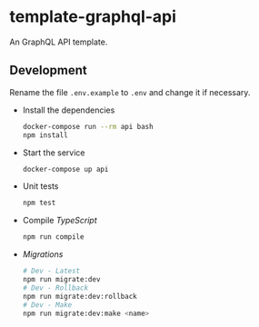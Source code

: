 # template-graphql-api

An GraphQL API template.

## Development

Rename the file `.env.example` to `.env` and change it if necessary.

* Install the dependencies

    ```bash
    docker-compose run --rm api bash
    npm install
    ```

* Start the service

    ```bash
    docker-compose up api
    ```

* Unit tests

    ```bash
    npm test
    ```

* Compile _TypeScript_

    ```bash
    npm run compile
    ```

* _Migrations_

    ```bash
    # Dev - Latest
    npm run migrate:dev
    # Dev - Rollback
    npm run migrate:dev:rollback
    # Dev - Make
    npm run migrate:dev:make <name>
    ```
